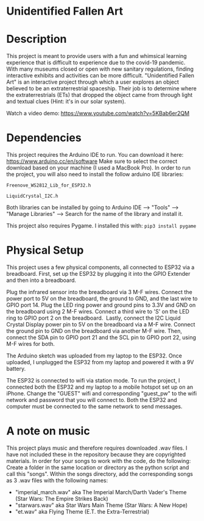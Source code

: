 # Unidentified Fallen Art

# Description
This project is meant to provide users with a fun and whimsical learning experience that is difficult to experience due to the covid-19 pandemic. With many museums closed or open with new sanitary regulations, finding interactive exhibits and activities can be more difficult. "Unidentified Fallen Art" is an interactive project through which a user explores an object believed to be an extraterrestrial spaceship. Their job is to determine where the extraterrestrials (ETs) that dropped the object came from through light and textual clues (Hint: it's in our solar system).

Watch a video demo: https://www.youtube.com/watch?v=5KBab6er2QM

# Dependencies
This project requires the Arduino IDE to run. You can download it here: https://www.arduino.cc/en/software
Make sure to select the correct download based on your machine (I used a MacBook Pro).
In order to run the project, you will also need to install the follow arduino IDE libraries:

`Freenove_WS2812_Lib_for_ESP32.h`

`LiquidCrystal_I2C.h`

Both libraries can be installed by going to Arduino IDE --> "Tools" --> "Manage Libraries" --> Search for the name of the library and install it. 

This project also requires Pygame. I installed this with: `pip3 install pygame`

# Physical Setup

This project uses a few physical components, all connected to ESP32 via a breadboard. First, set up the ESP32 by plugging it into the GPIO Extender and then into a breadboard.

Plug the infrared sensor into the breadboard via 3 M-F wires. Connect the power port to 5V on the breadboard, the ground to GND, and the last wire to GPIO port 14.
Plug the LED ring power and ground pins to 3.3V and GND on the breadboard using 2 M-F wires. Connect a third wire to 'S' on the LED ring to GPIO port 2 on the breadboard. 
Lastly, connect the I2C Liquid Crystal Display power pin to 5V on the breadboard via a M-F wire. Connect the ground pin to GND on the breadboard via another M-F wire. Then, connect the SDA pin to GPIO port 21 and the SCL pin to GPIO port 22, using M-F wires for both.


The Arduino sketch was uploaded from my laptop to the ESP32. Once uploaded, I unplugged the ESP32 from my laptop and powered it with a 9V battery.

The ESP32 is connected to wifi via station mode. To run the project, I connected both the ESP32 and my laptop to a mobile hotspot set up on an iPhone. Change the "GUEST" wifi and corresponding "guest_pw" to the wifi network and password that you will connect to. Both the ESP32 and computer must be connected to the same network to send messages.

# A note on music
This project plays music and therefore requires downloaded .wav files. I have not included these in the repository because they are copyrighted materials. In order for your songs to work with the code, do the following: Create a folder in the same location or directory as the python script and call this "songs". Within the songs directory, add the corresponding songs as 3 .wav files with the following names:

- "imperial_march.wav" aka The Imperial March/Darth Vader's Theme (Star Wars: The Empire Strikes Back)
- "starwars.wav" aka Star Wars Main Theme (Star Wars: A New Hope)
- "et.wav" aka Flying Theme (E.T. the Extra-Terrestrial)



